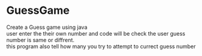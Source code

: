 # GuessGame
Create a Guess game using java
<br>
user enter the their own number 
and code will be check the user guess 
number is same or diffrent.
<br>
this program also tell how many you 
try to attempt to currect guess number
